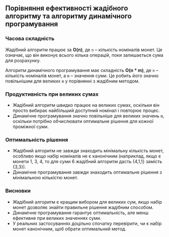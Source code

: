 ## Порівняння ефективності жадібного алгоритму та алгоритму динамічного програмування

### Часова складність

Жадібний алгоритм працює за **O(n)**, де `n` – кількість номіналів монет. Це означає, що він виконує всього кілька операцій, поки залишається сума для розрахунку.

Алгоритм динамічного програмування має складність **O(n \* m)**, де `n` – кількість номіналів монет, а `m` – значення суми. Це робить його значно повільнішим для великих `m` у порівнянні з жадібним методом.

### Продуктивність при великих сумах

- Жадібний алгоритм швидко працює на великих сумах, оскільки він просто вибирає найбільший доступний номінал і повторює процес.
- Динамічне програмування значно повільніше для великих значень `m`, оскільки потрібно обчислювати оптимальне рішення для кожної проміжної суми.

### Оптимальність рішення

- Жадібний алгоритм не завжди знаходить мінімальну кількість монет, особливо якщо набір номіналів не є канонічним (наприклад, якщо є монети 1, 3, 4, то для суми 6 жадібний алгоритм дасть {4,1,1} замість {3,3}).
- Динамічне програмування завжди знаходить оптимальне рішення з мінімальною кількістю монет.

### Висновки

- Жадібний алгоритм є кращим вибором для великих сум, якщо набір монет дозволяє знайти правильне рішення жадібним способом.
- Динамічне програмування гарантує оптимальність, але менш ефективне при великих значеннях суми.
- У реальних застосуваннях доцільно спочатку перевірити, чи є набір монет канонічним, щоб обрати оптимальний метод.
